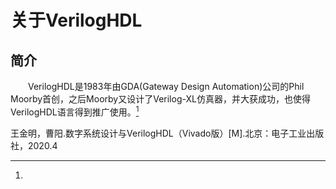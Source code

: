 # 关于VerilogHDL

## 简介

&emsp;&emsp;VerilogHDL是1983年由GDA(Gateway Design Automation)公司的Phil Moorby首创，之后Moorby又设计了Verilog-XL仿真器，并大获成功，也使得VerilogHDL语言得到推广使用。[^1]

[^1]:
王金明，曹阳.数字系统设计与VerilogHDL（Vivado版）[M].北京：电子工业出版社，2020.4
